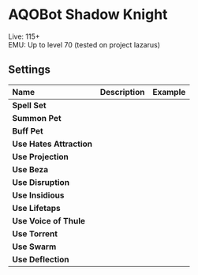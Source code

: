 # AQOBot Shadow Knight

Live: 115+  
EMU: Up to level 70 (tested on project lazarus)

## Settings

| **Name** | **Description** | **Example** |
| :-- | :----- | :--- |
| **Spell Set** |  |  |
| **Summon Pet** |  |  |
| **Buff Pet** |  |  |
| **Use Hates Attraction** |  |  |
| **Use Projection** |  |  |
| **Use Beza** |  |  |
| **Use Disruption** |  |  |
| **Use Insidious** |  |  |
| **Use Lifetaps** |  |  |
| **Use Voice of Thule** |  |  |
| **Use Torrent** |  |  |
| **Use Swarm** |  |  |
| **Use Deflection** |  |  |